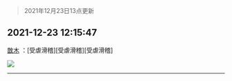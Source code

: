 > 2021年12月23日13点更新
<link rel="stylesheet" href="https://cdn.jsdelivr.net/gh/taotie6/sampleJSON@main/css/photo_show.css">
<meta name="referrer" content="no-referrer" />


 ## 2021-12-23 12:15:47 

 [㪚木](https://www.coolapk.com/feed/32309868?shareKey=MmMzNTc1Mzc5ZDQ1NjFjNDAyYTQ~) ：[受虐滑稽][受虐滑稽][受虐滑稽] 

<div class="album">
<img class="img-item" src="http://image.coolapk.com/feed/2021/1223/12/1081091_12acff0c_2946_9979_276@828x1394.jpeg" />
</div>

 ------- 

